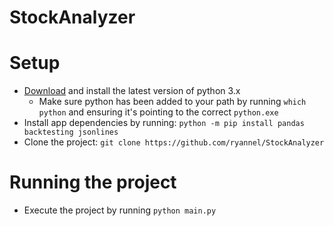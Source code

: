 # StockAnalyzer

# Setup
* [Download](https://www.python.org/downloads/) and install the latest version of python 3.x
    * Make sure python has been added to your path by running `which python` and ensuring it's pointing to the correct `python.exe`
* Install app dependencies by running: `python -m pip install pandas backtesting jsonlines`
* Clone the project: `git clone https://github.com/ryannel/StockAnalyzer`

# Running the project
* Execute the project by running `python main.py`